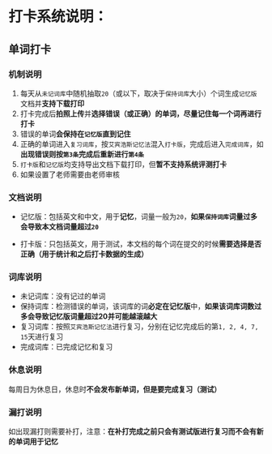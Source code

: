 # 打卡系统说明：

## 单词打卡

### 机制说明

1. 每天从`未记词库`中随机抽取`20`（或以下，取决于`保持词库`大小）个词生成`记忆版`文档并**支持下载打印**
2. 打卡完成后**拍照上传**并**选择错误（或正确）的单词，尽量记住每一个词再进行打卡**
3. 错误的单词**会保持在`记忆版`直到记住**
4. 正确的单词进入`复习词库`，按`艾宾浩斯记忆法`混入`打卡版`，完成后进入`完成词库`，如**出现错误则按`第3条`完成后重新进行`第4条`**
5. `打卡版`和`记忆版`均支持导出文档下载打印，但**暂不支持系统评测打卡**
6. 如果设置了老师需要由老师审核

### 文档说明

-   记忆版：包括英文和中文，用于**记忆**，词量一般为`20`，**如果`保持词库`词量过多会导致本文档词量超过`20`**

-   打卡版：只包括英文，用于测试，本文档的每个词在提交的时候**需要选择是否正确（用于统计和之后打卡数据的生成）**

### 词库说明

-   未记词库：没有记过的单词
-   保持词库：检测错误的单词，该词库的词**必定在记忆版**中，**如果该词库词数过多会导致记忆版词量超过20并可能越滚越大**
-   复习词库：按照`艾宾浩斯记忆法`进行复习，分别在记忆完成后的第`1, 2, 4, 7, 15`天进行复习
-   完成词库：已完成记忆和复习

### 休息说明

每周日为休息日，休息时**不会发布新单词，但是要完成复习（测试）**

### 漏打说明

如出现漏打则需要补打，注意：**在补打完成之前只会有测试版进行复习而不会有新的单词用于记忆**